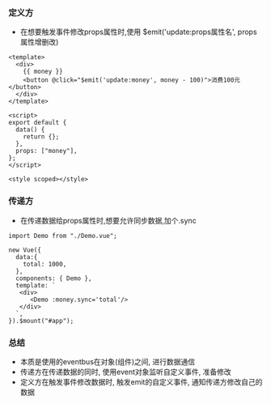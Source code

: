 ### 定义方
- 在想要触发事件修改props属性时,使用 $emit('update:props属性名', props属性增删改)
```
<template>
  <div>
    {{ money }}
    <button @click="$emit('update:money', money - 100)">消费100元</button>
  </div>
</template>

<script>
export default {
  data() {
    return {};
  },
  props: ["money"],
};
</script>

<style scoped></style>

```

### 传递方
- 在传递数据给props属性时,想要允许同步数据,加个.sync
```
import Demo from "./Demo.vue";

new Vue({
  data:{
    total: 1000,
  },
  components: { Demo },
  template: `
   <div>
      <Demo :money.sync='total'/>
   </div>
  `,
}).$mount("#app");
```

### 总结
- 本质是使用的eventbus在对象(组件)之间, 进行数据通信
- 传递方在传递数据的同时, 使用event对象监听自定义事件, 准备修改
- 定义方在触发事件修改数据时, 触发emit的自定义事件, 通知传递方修改自己的数据
